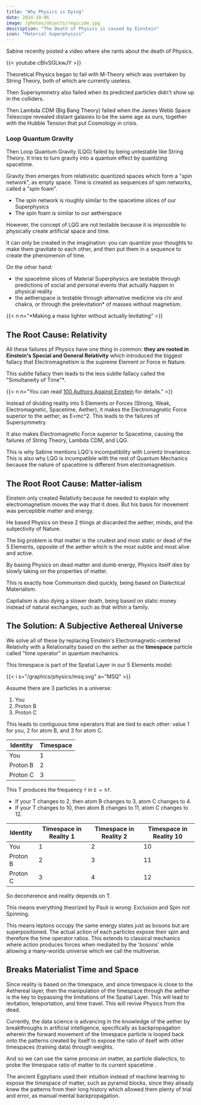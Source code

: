 ```yaml
---
title: "Why Physics is Dying"
date: 2024-10-06
image: /photos/objects/regicide.jpg
description: "The Death of Physics is caused by Einstein"
icon: "Material Superphysics"
---
```



Sabine recenlty posted a video where she rants about the death of Physics.

{{< youtube cBIvSGLkwJY >}}


Theoretical Physics began to fail with M-Theory which was overtaken by String Theory, both of which are currently useless. 

Then Supersymmetry also failed when its predicted particles didn't show up in the colliders.

Then Lambda CDM (Big Bang Theory) failed when the James Webb Space Telescope revealed distant galaxies to be the same age as ours, together with the Hubble Tension that put Cosmology in crisis.


### Loop Quantum Gravity

Then Loop Quantum Gravity (LQG) failed by being untestable like String Theory. It tries to turn gravity into a quantum effect by quantizing spacetime. 

Gravity then emerges from relativistic quantized spaces which form a "spin network", as empty space. Time is created as sequences of spin networks, called a "spin foam".

- The spin network is roughly similar to the spacetime slices of our Superphysics
- The spin foam is similar to our aetherspace

However, the concept of LQG are not testable because it is impossible to physically create artificial space and time. 

It can only be created in the imagination: you can quantize your thoughts to make them gravitate to each other, and then put them in a sequence to create the phenomenon of time. 


On the other hand:
- the spacetime slices of Material Superphysics are testable through predictions of social and personal events that actually happen in physical reality
- the aetherspace is testable through alternative medicine via chi and chakra, or through the prelevitation* of masses without magnetism.  

{{< n n="*Making a mass lighter without actually levitating" >}}



## The Root Cause: Relativity

All these failures pf Physics have one thing in common: **they are rooted in Einstein's Special and General Relativity** which introduced the biggest fallacy that Electromagnetism is the supreme Element or Force in Nature.

This subtle fallacy then leads to the less subtle fallacy called the "Simultaneity of Time"*. 


{{< n n="You can read [100 Authors Against Einstein](/research/einstein/100) for details." >}}

Instead of dividing reality into 5 Elements or Forces (Strong, Weak, Electromagnetic, Spacetime, Aether), it makes the Electromagnetic Force superior to the aether, as E=mc^2. This leads to the failures of Supersymmetry.

It also makes Electromagnetic Force superior to Spacetime, causing the failures of String Theory, Lambda CDM, and LQG.

This is why Sabine mentions LQG's incompatibility with Lorentz Invariance. This is also why LQG is incompatible with the rest of Quantum Mechanics because the nature of spacetime is different from electromagnetism.  


## The Root Root Cause: Matter-ialism

Einstein only created Relativity because he needed to explain why electromagnetism moves the way that it does. But his basis for movement was perceptible matter and energy. 

He based Physics on these 2 things at discarded the aether, minds, and the subjectivity of Nature.

The big problem is that matter is the crudest and most static or dead of the 5 Elements, opposite of the aether which is the most subtle and most alive and active.

By basing Physics on dead matter and dumb energy, Physics itself dies by slowly taking on the properties of matter. 

This is exactly how Communism died quickly, being based on Dialectical Materialism. 

Capitalism is also dying a slower death, being based on static money instead of natural exchanges, such as that within a family.



## The Solution: A Subjective Aethereal Universe

We solve all of these by replacing Einstein's Electromagnetic-centered Relativity with a Relationality based on the aether as the **timespace** particle called "time operator" in quantum mechanics.

This timespace is part of the Spatial Layer in our 5 Elements model:

{{< i s="/graphics/physics/msq.svg" a="MSQ" >}}

Assume there are 3 particles in a universe:

1. You
2. Proton B
3. Proton C

This leads to contiguous time operators that are tied to each other: value 1 for you, 2 for atom B, and 3 for atom C. 

Identity | Timespace
--- | ---
You | 1
Proton B | 2
Proton C | 3 


This T produces the frequency `f` in `E = hf`. 

- If your T changes to 2, then atom B changes to 3, atom C changes to 4. 
- If your T changes to 10, then atom B changes to 11, atom C changes to 12. 


Identity | Timespace in Reality 1 | Timespace in Reality 2 | Timespace in Reality 10 
--- | --- | --- | ---
You | 1 | 2 | 10
Proton B | 2 | 3 | 11
Proton C | 3 | 4 | 12


So decoherence and reality depends on T. 

This means everything theorized by Pauli is wrong: Exclusion and Spin not Spinning. 

This means leptons occupy the same energy states just as bosons but are superpositioned. The actual action of each particles expose their spin and therefore the time operator ratios. This extends to classical mechanics where action produces forces when mediated by the 'bosons' while allowing a many-worlds universe which we call the multiverse.


## Breaks Materialist Time and Space

Since reality is based on the timespace, and since timespace is close to the Aethereal layer, then the manipulation of the timespace through the aether is the key to bypassing the limitations of the Spatial Layer. This will lead to levitation, teleportation, and time travel. This will revive Physics from the dead. 

Currently, the data science is advancing in the knowledge of the aether by breakthroughs in artificial intelligence, specifically as backpropagation wherein the forward movement of the timespace particle is looped back onto the patterns created by itself to expose the ratio of itself with other timespaces (training data) through weights. 

And so we can use the same process on matter, as particle dialectics, to probe the timespace ratio of matter to its current spacetime .

The ancient Egpytians used their intuition instead of machine learning to expose the timespace of matter, such as pyramid blocks, since they already knew the patterns from their long history which allowed them plenty of trial and error, as manual mental backpropagation. 


<!-- For example, to undo the "simultaneity of time", we add the concept of mental time which is aethereal in nature. This aether is then superior to not only electromagnetism, but also to spacetime. 

This allows the artificial manipulation of gravity as proven by levitating monks, UFOs, or Egyptian pyramid blocks that become lighter for easier construction with less manpower. 

We have been able to prelevitate a 1kg mass by using the aether back in 2020 during the pandemic, and again in 2022. 

The main problem is that the aether always changes. And so the settings for an successful experiment today will not work tomorrow. We then have to redo the whole experiment from scratch. The only way to avoid redoing it is to constantly check for the aether. 

This is similar to how a navigator on a ship must check the sun or north star every hour or so to know his position and orientation relative to the position in the previous hour. This creates relative points that form a path. He can then know whether that path is heading for his destination or not.

The aether is like a sun or north star that always moves around. In this case, the navigator must plot not only the ship's movement relative to its past position, but also the sun or north star based on the old position of the sun or north star. 

The ancient Egyptians did this by having an army of priest-researchers who regularly slaved away to sense the aether and then use it for construction or prediction of planting and harvest. 

Our strategy is to use machine learning to plot the changes in the aether so that we can automate the prelevitation experiments as much as possible.  -->


<!-- In Descartes (Cartesian) Physics, the Deterministic aspects of Reality are sourced from the 4 Forces, while the Random Jumps are sourced from the 5th Force as the Aether. So Free Will is in the Aether, and the rest are non-deterministic. Mastery of the Aether and Free Will are essential in creating a better reality. Sabine doesn't believe in free will because she doesn't care about creating the best future possible and are ok with being tossed around by random jumps. She has a fatalistic attitude which is the opposite of existentialism.  -->
